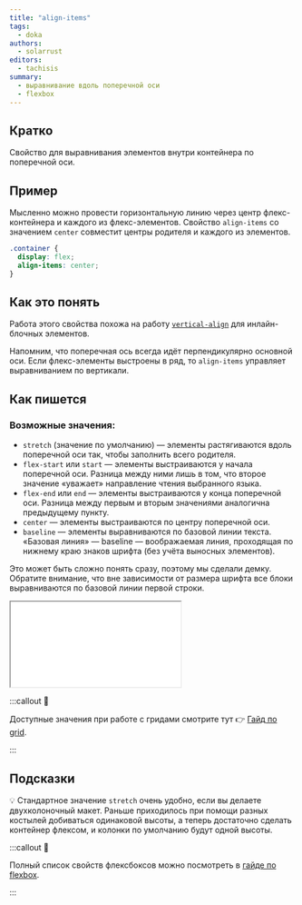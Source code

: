 ```yaml
---
title: "align-items"
tags:
  - doka
authors:
  - solarrust
editors:
  - tachisis
summary:
  - выравнивание вдоль поперечной оси
  - flexbox
---
```


## Кратко

Свойство для выравнивания элементов внутри контейнера по поперечной оси.

## Пример

Мысленно можно провести горизонтальную линию через центр флекс-контейнера и каждого из флекс-элементов. Свойство `align-items` со значением `center` совместит центры родителя и каждого из элементов.

```css
.container {
  display: flex;
  align-items: center;
}
```

## Как это понять

Работа этого свойства похожа на работу [`vertical-align`](/css/vertical-align/) для инлайн-блочных элементов.

Напомним, что поперечная ось всегда идёт перпендикулярно основной оси. Если флекс-элементы выстроены в ряд, то `align-items` управляет выравниванием по вертикали.

## Как пишется

### Возможные значения:

- `stretch` (значение по умолчанию) — элементы растягиваются вдоль поперечной оси так, чтобы заполнить всего родителя.
- `flex-start` или `start` — элементы выстраиваются у начала поперечной оси. Разница между ними лишь в том, что второе значение «уважает» направление чтения выбранного языка.
- `flex-end` или `end` — элементы выстраиваются у конца поперечной оси. Разница между первым и вторым значениями аналогична предыдущему пункту.
- `center` — элементы выстраиваются по центру поперечной оси.
- `baseline` — элементы выравниваются по базовой линии текста. «Базовая линия» — baseline — воображаемая линия, проходящая по нижнему краю знаков шрифта (без учёта выносных элементов).

Это может быть сложно понять сразу, поэтому мы сделали демку. Обратите внимание, что вне зависимости от размера шрифта все блоки выравниваются по базовой линии первой строки.

<iframe title="Возможные значения свойства align-items" src="demos/align-items.html"></iframe>

:::callout 🥸

Доступные значения при работе с гридами смотрите тут 👉 [Гайд по grid](/css/grid-guide/).

:::

## Подсказки

💡 Стандартное значение `stretch` очень удобно, если вы делаете двухколоночный макет. Раньше приходилось при помощи разных костылей добиваться одинаковой высоты, а теперь достаточно сделать контейнер флексом, и колонки по умолчанию будут одной высоты.

:::callout 📝

Полный список свойств флексбоксов можно посмотреть в [гайде по flexbox](/css/flexbox-guide/).

:::

